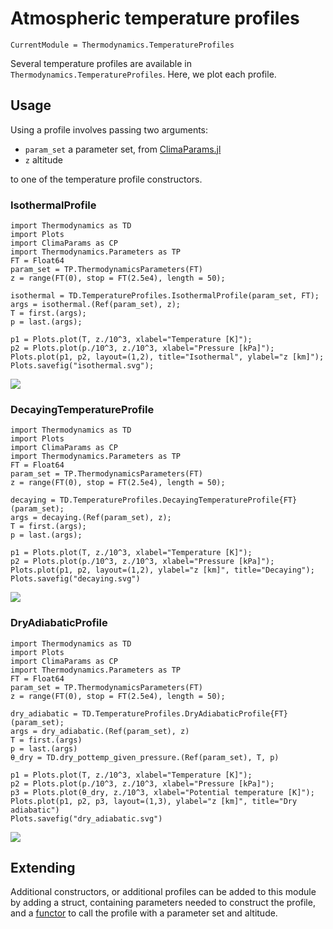 # Atmospheric temperature profiles

```@meta
CurrentModule = Thermodynamics.TemperatureProfiles
```

Several temperature profiles are available in `Thermodynamics.TemperatureProfiles`. Here, we plot each profile.

## Usage

Using a profile involves passing two arguments:

 - `param_set` a parameter set, from [ClimaParams.jl](https://github.com/CliMA/ClimaParams.jl)
 - `z` altitude

to one of the temperature profile constructors.

### IsothermalProfile

```@example
import Thermodynamics as TD
import Plots
import ClimaParams as CP
import Thermodynamics.Parameters as TP
FT = Float64
param_set = TP.ThermodynamicsParameters(FT)
z = range(FT(0), stop = FT(2.5e4), length = 50);

isothermal = TD.TemperatureProfiles.IsothermalProfile(param_set, FT);
args = isothermal.(Ref(param_set), z);
T = first.(args);
p = last.(args);

p1 = Plots.plot(T, z./10^3, xlabel="Temperature [K]");
p2 = Plots.plot(p./10^3, z./10^3, xlabel="Pressure [kPa]");
Plots.plot(p1, p2, layout=(1,2), title="Isothermal", ylabel="z [km]");
Plots.savefig("isothermal.svg");
```
![](isothermal.svg)


### DecayingTemperatureProfile

```@example
import Thermodynamics as TD
import Plots
import ClimaParams as CP
import Thermodynamics.Parameters as TP
FT = Float64
param_set = TP.ThermodynamicsParameters(FT)
z = range(FT(0), stop = FT(2.5e4), length = 50);

decaying = TD.TemperatureProfiles.DecayingTemperatureProfile{FT}(param_set);
args = decaying.(Ref(param_set), z);
T = first.(args);
p = last.(args);

p1 = Plots.plot(T, z./10^3, xlabel="Temperature [K]");
p2 = Plots.plot(p./10^3, z./10^3, xlabel="Pressure [kPa]");
Plots.plot(p1, p2, layout=(1,2), ylabel="z [km]", title="Decaying");
Plots.savefig("decaying.svg")
```
![](decaying.svg)

### DryAdiabaticProfile

```@example
import Thermodynamics as TD
import Plots
import ClimaParams as CP
import Thermodynamics.Parameters as TP
FT = Float64
param_set = TP.ThermodynamicsParameters(FT)
z = range(FT(0), stop = FT(2.5e4), length = 50);

dry_adiabatic = TD.TemperatureProfiles.DryAdiabaticProfile{FT}(param_set);
args = dry_adiabatic.(Ref(param_set), z)
T = first.(args)
p = last.(args)
θ_dry = TD.dry_pottemp_given_pressure.(Ref(param_set), T, p)

p1 = Plots.plot(T, z./10^3, xlabel="Temperature [K]");
p2 = Plots.plot(p./10^3, z./10^3, xlabel="Pressure [kPa]");
p3 = Plots.plot(θ_dry, z./10^3, xlabel="Potential temperature [K]");
Plots.plot(p1, p2, p3, layout=(1,3), ylabel="z [km]", title="Dry adiabatic")
Plots.savefig("dry_adiabatic.svg")
```
![](dry_adiabatic.svg)


## Extending

Additional constructors, or additional profiles can be added to this module by adding a struct, containing parameters needed to construct the profile, and a [functor](https://discourse.julialang.org/t/how-are-functors-useful/24110) to call the profile with a parameter set and altitude.

